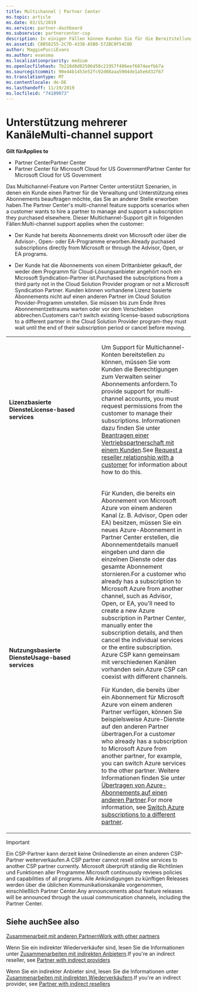 ```yaml
---
title: Multichannel | Partner Center
ms.topic: article
ms.date: 03/15/2019
ms.service: partner-dashboard
ms.subservice: partnercenter-csp
description: In einigen Fällen können Kunden Sie für die Bereitstellung und den Support eines Abonnements beauftragen, das sie an anderer Stelle erworben haben.
ms.assetid: C8B58255-2C7D-4338-A5B0-572BC0F54C0D
author: MaggiePucciEvans
ms.author: evansma
ms.localizationpriority: medium
ms.openlocfilehash: 7b218d8d82506d50c21957f406eef6874eefbb7a
ms.sourcegitcommit: 90e44b1453e52fc92d08aaa5904de1a5e6d32f67
ms.translationtype: MT
ms.contentlocale: de-DE
ms.lasthandoff: 11/19/2019
ms.locfileid: "74189073"
---
```

# <a name="multi-channel-support"></a><span data-ttu-id="be1cd-103">Unterstützung mehrerer Kanäle</span><span class="sxs-lookup"><span data-stu-id="be1cd-103">Multi-channel support</span></span>

<span data-ttu-id="be1cd-104">**Gilt für**</span><span class="sxs-lookup"><span data-stu-id="be1cd-104">**Applies to**</span></span>

-  <span data-ttu-id="be1cd-105">Partner Center</span><span class="sxs-lookup"><span data-stu-id="be1cd-105">Partner Center</span></span>
-  <span data-ttu-id="be1cd-106">Partner Center für Microsoft Cloud for US Government</span><span class="sxs-lookup"><span data-stu-id="be1cd-106">Partner Center for Microsoft Cloud for US Government</span></span>


<span data-ttu-id="be1cd-107">Das Multichannel-Feature von Partner Center unterstützt Szenarien, in denen ein Kunde einen Partner für die Verwaltung und Unterstützung eines Abonnements beauftragen möchte, das Sie an anderer Stelle erworben haben.</span><span class="sxs-lookup"><span data-stu-id="be1cd-107">The Partner Center's multi-channel feature supports scenarios when a customer wants to hire a partner to manage and support a subscription they purchased elsewhere.</span></span> <span data-ttu-id="be1cd-108">Dieser Multichannel-Support gilt in folgenden Fällen:</span><span class="sxs-lookup"><span data-stu-id="be1cd-108">Multi-channel support applies when the customer:</span></span>

-   <span data-ttu-id="be1cd-109">Der Kunde hat bereits Abonnements direkt von Microsoft oder über die Advisor-, Open- oder EA-Programme erworben.</span><span class="sxs-lookup"><span data-stu-id="be1cd-109">Already puchased subscriptions directly from Microsoft or through the Advisor, Open, or EA programs.</span></span>

-   <span data-ttu-id="be1cd-110">Der Kunde hat die Abonnements von einem Drittanbieter gekauft, der weder dem Programm für Cloud-Lösungsanbieter angehört noch ein Microsoft Syndication-Partner ist.</span><span class="sxs-lookup"><span data-stu-id="be1cd-110">Purchased the subscriptions from a third party not in the Cloud Solution Provider program or not a Microsoft Syndication Partner.</span></span> <span data-ttu-id="be1cd-111">Kunden können vorhandene Lizenz basierte Abonnements nicht auf einen anderen Partner im Cloud Solution Provider-Programm umstellen. Sie müssen bis zum Ende Ihres Abonnementzeitraums warten oder vor dem Verschieben abbrechen.</span><span class="sxs-lookup"><span data-stu-id="be1cd-111">Customers can't switch existing license-based subscriptions to a different partner in the Cloud Solution Provider program-they must wait until the end of their subscription period or cancel before moving.</span></span>


<table>
<colgroup>
<col width="50%" />
<col width="50%" />
</colgroup>
<tbody>
<tr class="odd">
<td><p><span data-ttu-id="be1cd-112"><strong>Lizenzbasierte Dienste</strong></span><span class="sxs-lookup"><span data-stu-id="be1cd-112"><strong>License-based services</strong></span></span></p></td>
<td><p><span data-ttu-id="be1cd-113">Um Support für Multichannel-Konten bereitstellen zu können, müssen Sie vom Kunden die Berechtigungen zum Verwalten seiner Abonnements anfordern.</span><span class="sxs-lookup"><span data-stu-id="be1cd-113">To provide support for multi-channel accounts, you must request permissions from the customer to manage their subscriptions.</span></span> <span data-ttu-id="be1cd-114">Informationen dazu finden Sie unter <a href="request-a-relationship-with-a-customer.md" data-raw-source="[Request a reseller relationship with a customer](request-a-relationship-with-a-customer.md)">Beantragen einer Vertriebspartnerschaft mit einem Kunden</a>.</span><span class="sxs-lookup"><span data-stu-id="be1cd-114">See <a href="request-a-relationship-with-a-customer.md" data-raw-source="[Request a reseller relationship with a customer](request-a-relationship-with-a-customer.md)">Request a reseller relationship with a customer</a> for information about how to do this.</span></span></p></td>
</tr>
<tr class="even">
<td><p><span data-ttu-id="be1cd-115"><strong>Nutzungsbasierte Dienste</strong></span><span class="sxs-lookup"><span data-stu-id="be1cd-115"><strong>Usage-based services</strong></span></span></p></td>
<td>
<p><span data-ttu-id="be1cd-116">Für Kunden, die bereits ein Abonnement von Microsoft Azure von einem anderen Kanal (z. B. Advisor, Open oder EA) besitzen, müssen Sie ein neues Azure-Abonnement in Partner Center erstellen, die Abonnementdetails manuell eingeben und dann die einzelnen Dienste oder das gesamte Abonnement stornieren.</span><span class="sxs-lookup"><span data-stu-id="be1cd-116">For a customer who already has a subscription to Microsoft Azure from another channel, such as Advisor, Open, or EA, you&#39;ll need to create a new Azure subscription in Partner Center, manually enter the subscription details, and then cancel the individual services or the entire subscription.</span></span> <span data-ttu-id="be1cd-117">Azure CSP kann gemeinsam mit verschiedenen Kanälen vorhanden sein.</span><span class="sxs-lookup"><span data-stu-id="be1cd-117">Azure CSP can coexist with different channels.</span></span></p>
<p><span data-ttu-id="be1cd-118">Für Kunden, die bereits über ein Abonnement für Microsoft Azure von einem anderen Partner verfügen, können Sie beispielsweise Azure-Dienste auf den anderen Partner übertragen.</span><span class="sxs-lookup"><span data-stu-id="be1cd-118">For a customer who already has a subscription to Microsoft Azure from another partner, for example, you can switch Azure services to the other partner.</span></span>  <span data-ttu-id="be1cd-119">Weitere Informationen finden Sie unter <a href="switch-azure-subscriptions-to-a-different-partner.md" data-raw-source="[Switch Azure subscriptions to a different partner](switch-azure-subscriptions-to-a-different-partner.md)">Übertragen von Azure-Abonnements auf einen anderen Partner</a>.</span><span class="sxs-lookup"><span data-stu-id="be1cd-119">For more information, see <a href="switch-azure-subscriptions-to-a-different-partner.md" data-raw-source="[Switch Azure subscriptions to a different partner](switch-azure-subscriptions-to-a-different-partner.md)">Switch Azure subscriptions to a different partner</a>.</span></span></p>
</td>
</tr>
</tbody>
</table>

> [!IMPORTANT]  
> <span data-ttu-id="be1cd-120">Ein CSP-Partner kann derzeit keine Onlinedienste an einen anderen CSP-Partner weiterverkaufen.</span><span class="sxs-lookup"><span data-stu-id="be1cd-120">A CSP partner cannot resell online services to another CSP partner currently.</span></span> <span data-ttu-id="be1cd-121">Microsoft überprüft ständig die Richtlinien und Funktionen aller Programme.</span><span class="sxs-lookup"><span data-stu-id="be1cd-121">Microsoft continuously reviews policies and capabilities of all programs.</span></span> <span data-ttu-id="be1cd-122">Alle Ankündigungen zu künftigen Releases werden über die üblichen Kommunikationskanäle vorgenommen, einschließlich Partner Center.</span><span class="sxs-lookup"><span data-stu-id="be1cd-122">Any announcements about feature releases will be announced through the usual communication channels, including the Partner Center.</span></span> 

## <a name="see-also"></a><span data-ttu-id="be1cd-123">Siehe auch</span><span class="sxs-lookup"><span data-stu-id="be1cd-123">See also</span></span>

[<span data-ttu-id="be1cd-124">Zusammenarbeit mit anderen Partnern</span><span class="sxs-lookup"><span data-stu-id="be1cd-124">Work with other partners</span></span>](work-with-other-partners.md)

<span data-ttu-id="be1cd-125">Wenn Sie ein indirekter Wiederverkäufer sind, lesen Sie die Informationen unter [Zusammenarbeiten mit indirekten Anbietern](indirect-reseller-tasks-in-partner-center.md).</span><span class="sxs-lookup"><span data-stu-id="be1cd-125">If you're an indirect reseller, see [Partner with indirect providers](indirect-reseller-tasks-in-partner-center.md)</span></span>

<span data-ttu-id="be1cd-126">Wenn Sie ein indirekter Anbieter sind, lesen Sie die Informationen unter [Zusammenarbeiten mit indirekten Wiederverkäufern](indirect-provider-tasks-in-partner-center.md).</span><span class="sxs-lookup"><span data-stu-id="be1cd-126">If you're an indirect provider, see [Partner with indirect resellers](indirect-provider-tasks-in-partner-center.md)</span></span> 

 

 



